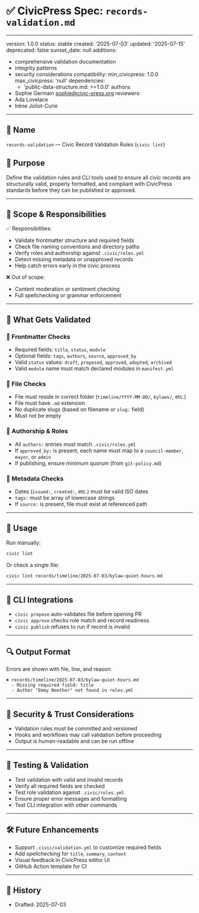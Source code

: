 # ✅ CivicPress Spec: `records-validation.md`

---
version: 1.0.0
status: stable
created: '2025-07-03'
updated: '2025-07-15'
deprecated: false
sunset_date: null
additions:

- comprehensive validation documentation
- integrity patterns
- security considerations
compatibility:
  min_civicpress: 1.0.0
  max_civicpress: 'null'
  dependencies:
  - 'public-data-structure.md: >=1.0.0'
authors:
- Sophie Germain <sophie@civic-press.org>
reviewers:
- Ada Lovelace
- Irène Joliot-Curie

---

## 📛 Name

`records-validation` — Civic Record Validation Rules (`civic lint`)

## 🎯 Purpose

Define the validation rules and CLI tools used to ensure all civic records are
structurally valid, properly formatted, and compliant with CivicPress standards
before they can be published or approved.

---

## 🧩 Scope & Responsibilities

✅ Responsibilities:

- Validate frontmatter structure and required fields
- Check file naming conventions and directory paths
- Verify roles and authorship against `.civic/roles.yml`
- Detect missing metadata or unapproved records
- Help catch errors early in the civic process

❌ Out of scope:

- Content moderation or sentiment checking
- Full spellchecking or grammar enforcement

---

## 🧪 What Gets Validated

### 🔖 Frontmatter Checks

- Required fields: `title`, `status`, `module`
- Optional fields: `tags`, `authors`, `source`, `approved_by`
- Valid `status` values: `draft`, `proposed`, `approved`, `adopted`, `archived`
- Valid `module` name must match declared modules in `manifest.yml`

### 📁 File Checks

- File must reside in correct folder (`timeline/YYYY-MM-DD/`, `bylaws/`, etc.)
- File must have `.md` extension
- No duplicate slugs (based on filename or `slug:` field)
- Must not be empty

### 👥 Authorship & Roles

- All `authors:` entries must match `.civic/roles.yml`
- If `approved_by:` is present, each name must map to a `council-member`,
  `mayor`, or `admin`
- If publishing, ensure minimum quorum (from `git-policy.md`)

### 🧠 Metadata Checks

- Dates (`issued:`, `created:`, etc.) must be valid ISO dates
- `tags:` must be array of lowercase strings
- If `source:` is present, file must exist at referenced path

---

## 🔧 Usage

Run manually:

```bash
civic lint
```

Or check a single file:

```bash
civic lint records/timeline/2025-07-03/bylaw-quiet-hours.md
```

---

## 🧰 CLI Integrations

- `civic propose` auto-validates file before opening PR
- `civic approve` checks role match and record readiness
- `civic publish` refuses to run if record is invalid

---

## 🔍 Output Format

Errors are shown with file, line, and reason:

```
✖ records/timeline/2025-07-03/bylaw-quiet-hours.md
  - Missing required field: title
  - Author "Emmy Noether" not found in roles.yml
```

---

## 🔐 Security & Trust Considerations

- Validation rules must be committed and versioned
- Hooks and workflows may call validation before proceeding
- Output is human-readable and can be run offline

---

## 🧪 Testing & Validation

- Test validation with valid and invalid records
- Verify all required fields are checked
- Test role validation against `.civic/roles.yml`
- Ensure proper error messages and formatting
- Test CLI integration with other commands

---

## 🛠️ Future Enhancements

- Support `.civic/validation.yml` to customize required fields
- Add spellchecking for `title`, `summary`, `content`
- Visual feedback in CivicPress editor UI
- GitHub Action template for CI

---

## 📅 History

- Drafted: 2025-07-03
